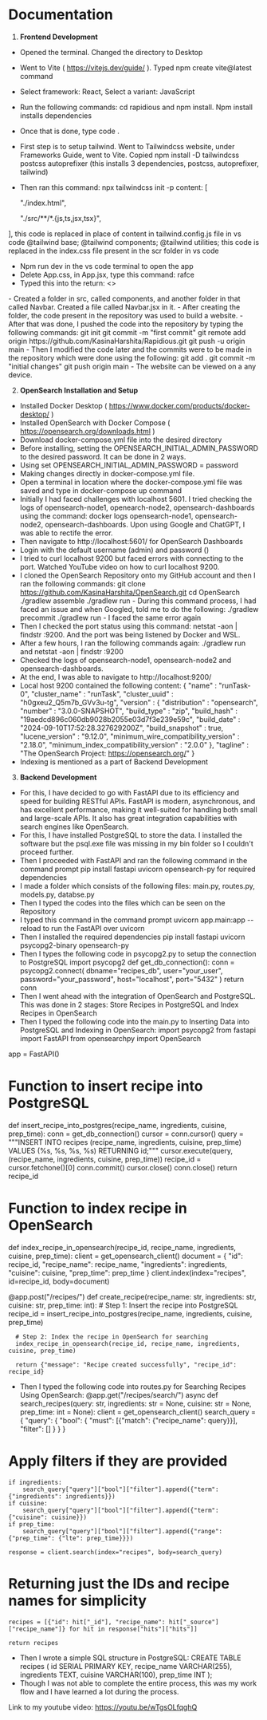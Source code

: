 # Documentation

1) **Frontend Development**
  - Opened the terminal. Changed the directory to Desktop
  - Went to Vite ( https://vitejs.dev/guide/ ). Typed npm create vite@latest command
  - Select framework: React, Select a variant: JavaScript
  - Run the following commands: cd rapidious and npm install. Npm install installs dependencies 
  - Once that is done, type code .
  - First step is to setup tailwind. Went to Tailwindcss website, under Frameworks Guide, went to Vite. Copied npm install -D tailwindcss postcss autoprefixer (this installs 3 dependencies, postcss, autoprefixer,   tailwind)
  - Then ran this command: npx tailwindcss init -p 
  content: [
  
     "./index.html",
  
     "./src/**/*.{js,ts,jsx,tsx}",
  
   ], this code is replaced in place of content in tailwind.config.js file in vs code
  @tailwind base;
  @tailwind components;
  @tailwind utilities; this code is replaced in the index.css file present in the scr folder in vs code
  - Npm run dev in the vs code terminal to open the app
  - Delete App.css, in App.jsx, type this command: rafce
  - Typed this into the return: 
  <>
  <Navbar/>
  </>
  - Created a folder in src, called components, and another folder in that called Navbar. Created a file called Navbar.jsx in it.
  - After creating the folder, the code present in the repository was used to build a website.
  - After that was done, I pushed the code into the repository by typing the following commands:
  git init
  git commit -m "first commit"
  git remote add origin https://github.com/KasinaHarshita/Rapidious.git
  git push -u origin main
  - Then I modified the code later and the commits were to be made in the repository which were done using the following:
  git add .
  git commit -m "initial changes"
  git push origin main
  - The website can be viewed on a any device.


2) **OpenSearch Installation and Setup**
  - Installed Docker Desktop ( https://www.docker.com/products/docker-desktop/ )
  - Installed OpenSearch with Docker Compose ( https://opensearch.org/downloads.html )
  - Download docker-compose.yml file into the desired directory
  - Before installing, setting the OPENSEARCH_INITIAL_ADMIN_PASSWORD to the desired password. It can be done in 2 ways. 
  - Using set OPENSEARCH_INITIAL_ADMIN_PASSWORD = password
  - Making changes directly in docker-compose.yml file.
  - Open a terminal in location where the docker-compose.yml file was saved and type in docker-compose up command
  - Initially I had faced challenges with localhost 5601. I tried checking the logs of opensearch-node1, openearch-node2, opensearch-dashboards using the command: docker logs opensearch-node1, opensearch-node2,     opensearch-dashboards. Upon using Google and ChatGPT, I was able to rectife the error.
  - Then navigate to http://localhost:5601/ for OpenSearch Dashboards
  - Login with the default username (admin) and password (<custom-admin-password>)
  - I tried to curl localhost 9200 but faced errors with connecting to the port. Watched YouTube video on how to curl localhost 9200.
  - I cloned the OpenSearch Repository onto my GitHub account and then I ran the following commands:
  git clone https://github.com/KasinaHarshita/OpenSearch.git
  cd OpenSearch
  ./gradlew assemble
  ./gradlew run - During this command process, I had faced an issue and when Googled, told me to do the following:
  ./gradlew precommit
  ./gradlew run - I faced the same error again
  - Then I checked the port status using this command: netstat -aon | findstr :9200. And the port was being listened by Docker and WSL.
  - After a few hours, I ran the following commands again:
  ./gradlew run and netstat -aon | findstr :9200
  - Checked the logs of opensearch-node1, opensearch-node2 and opensearch-dashboards. 
  - At the end, I was able to navigate to http://localhost:9200/ 
  - Local host 9200 contained the following content:
  {
    "name" : "runTask-0",
    "cluster_name" : "runTask",
    "cluster_uuid" : "h0gxeu2_Q5m7b_GVv3u-tg",
    "version" : {
      "distribution" : "opensearch",
      "number" : "3.0.0-SNAPSHOT",
      "build_type" : "zip",
      "build_hash" : "19aedcd896c060db9028b2055e03d7f3e239e59c",
      "build_date" : "2024-09-10T17:52:28.327629200Z",
      "build_snapshot" : true,
      "lucene_version" : "9.12.0",
      "minimum_wire_compatibility_version" : "2.18.0",
      "minimum_index_compatibility_version" : "2.0.0"
    },
    "tagline" : "The OpenSearch Project: https://opensearch.org/"
  }
  - Indexing is mentioned as a part of Backend Development
    

3) **Backend Development**
 - For this, I have decided to go with FastAPI due to its efficiency and speed for building RESTful APIs. FastAPI is modern, asynchronous, and has excellent performance, making it well-suited for handling both     small and large-scale APIs. It also has great integration capabilities with search engines like OpenSearch.
 - For this, I have installed PostgreSQL to store the data. I installed the software but the psql.exe file was missing in my bin folder so I couldn't proceed further.
 - Then I proceeded with FastAPI and ran the following command in the command prompt pip install fastapi uvicorn opensearch-py for required dependencies
 - I made a folder which consists of the following files: main.py, routes.py, models.py, databse.py
 - Then I typed the codes into the files which can be seen on the Repository
 - I typed this command in the command prompt uvicorn app.main:app --reload to run the FastAPI over uvicorn
 - Then I installed the required dependencies pip install fastapi uvicorn psycopg2-binary opensearch-py
 - Then I types the following code in psycopg2.py to setup the connection to PostgreSQL
 import psycopg2
  def get_db_connection():
      conn = psycopg2.connect(
          dbname="recipes_db",
          user="your_user",
          password="your_password",
          host="localhost",
          port="5432"
      )
      return conn
  - Then I went ahead with the integration of OpenSearch and PostgreSQL. This was done in 2 stages: Store Recipes in PostgreSQL and Index Recipes in OpenSearch
  - Then I typed the following code into the main.py to Inserting Data into PostgreSQL and Indexing in OpenSearch:
  import psycopg2
  from fastapi import FastAPI
  from opensearchpy import OpenSearch
  
  app = FastAPI()
  
  # Function to insert recipe into PostgreSQL
  def insert_recipe_into_postgres(recipe_name, ingredients, cuisine, prep_time):
      conn = get_db_connection()
      cursor = conn.cursor()
      query = """INSERT INTO recipes (recipe_name, ingredients, cuisine, prep_time) 
                 VALUES (%s, %s, %s, %s) RETURNING id;"""
      cursor.execute(query, (recipe_name, ingredients, cuisine, prep_time))
      recipe_id = cursor.fetchone()[0]
      conn.commit()
      cursor.close()
      conn.close()
      return recipe_id
  
  # Function to index recipe in OpenSearch
  def index_recipe_in_opensearch(recipe_id, recipe_name, ingredients, cuisine, prep_time):
      client = get_opensearch_client()
      document = {
          "id": recipe_id,
          "recipe_name": recipe_name,
          "ingredients": ingredients,
          "cuisine": cuisine,
          "prep_time": prep_time
      }
      client.index(index="recipes", id=recipe_id, body=document)
  
  @app.post("/recipes/")
  def create_recipe(recipe_name: str, ingredients: str, cuisine: str, prep_time: int):
      # Step 1: Insert the recipe into PostgreSQL
      recipe_id = insert_recipe_into_postgres(recipe_name, ingredients, cuisine, prep_time)
      
      # Step 2: Index the recipe in OpenSearch for searching
      index_recipe_in_opensearch(recipe_id, recipe_name, ingredients, cuisine, prep_time)
  
      return {"message": "Recipe created successfully", "recipe_id": recipe_id}
  - Then I typed the following code into routes.py for Searching Recipes Using OpenSearch:
  @app.get("/recipes/search/")
async def search_recipes(query: str, ingredients: str = None, cuisine: str = None, prep_time: int = None):
    client = get_opensearch_client()
    search_query = {
        "query": {
            "bool": {
                "must": [{"match": {"recipe_name": query}}],
                "filter": []
            }
        }
    }

  # Apply filters if they are provided
    if ingredients:
        search_query["query"]["bool"]["filter"].append({"term": {"ingredients": ingredients}})
    if cuisine:
        search_query["query"]["bool"]["filter"].append({"term": {"cuisine": cuisine}})
    if prep_time:
        search_query["query"]["bool"]["filter"].append({"range": {"prep_time": {"lte": prep_time}}})

    response = client.search(index="recipes", body=search_query)
    
  # Returning just the IDs and recipe names for simplicity
    recipes = [{"id": hit["_id"], "recipe_name": hit["_source"]["recipe_name"]} for hit in response["hits"]["hits"]]

    return recipes
  -  Then I wrote a simple SQL structure in PostgreSQL:
  CREATE TABLE recipes (
    id SERIAL PRIMARY KEY,
    recipe_name VARCHAR(255),
    ingredients TEXT,
    cuisine VARCHAR(100),
    prep_time INT );
  - Though I was not able to complete the entire process, this was my work flow and I have learned a lot during the process.

Link to my youtube video: https://youtu.be/wTgsOLfqghQ
  

